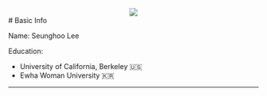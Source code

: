 <div align=center>
    <img src="https://capsule-render.vercel.app/api?type=waving&color=auto&height=200&section=header&text=Seunghoo's%20GitHub&fontSize=90" />

<div align=left>
    # Basic Info

Name:
Seunghoo Lee

Education:
- University of California, Berkeley 🇺🇸
- Ewha Woman University 🇰🇷

---

